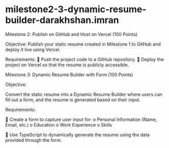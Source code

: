 # milestone2-3-dynamic-resume-builder-darakhshan.imran

Milestone 2: Publish on GitHub and Host on Vercel (100 Points) 

Objective:
Publish your static resume created in Milestone 1 to GitHub and deploy it live using Vercel. 

Requirements: 
 Push the project code to a GitHub repository. 
 Deploy the project on Vercel so that the resume is publicly accessible. 

Milestone 3: Dynamic Resume Builder with Form (100 Points) 

Objective:

Convert the static resume into a Dynamic Resume Builder where users can fill out a form, and the 
resume is generated based on their input. 

Requirements: 

 Create a form to capture user input for: 
o Personal Information (Name, Email, etc.) 
o Education 
o Work Experience 
o Skills 

 Use TypeScript to dynamically generate the resume using the data provided through the 
form. 
